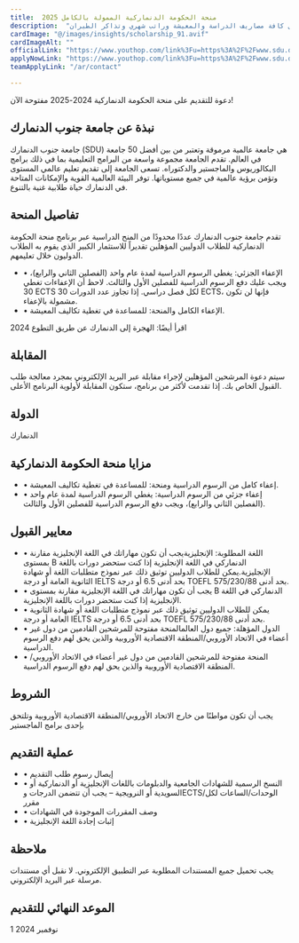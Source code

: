 ```yaml
---
title:  منحة الحكومة الدنماركية الممولة بالكامل 2025 
description:  "منحة ممولة بالكامل مقدمة من الحكومة الدنماركية لتمويل كافة مصاريف الدراسة والمعيشة وراتب شهري وتذاكر الطيران." 
cardImage: "@/images/insights/scholarship_91.avif" 
cardImageAlt: "" 
officialLink: "https://www.youthop.com/link%3Fu=https%3A%2F%2Fwww.sdu.dk%2Fen%2Fuddannelse%2Ffees_and_funding%2Fscholarships" 
applyNowLink: "https://www.youthop.com/link%3Fu=https%3A%2F%2Fwww.sdu.dk%2Fen%2Fuddannelse%2Ffees_and_funding%2Fscholarships" 
teamApplyLink: "/ar/contact"

---
```


دعوة للتقديم على منحة الحكومة الدنماركية 2024-2025 مفتوحة الآن!

## نبذة عن جامعة جنوب الدنمارك

جامعة جنوب الدنمارك (SDU) هي جامعة عالمية مرموقة وتعتبر من بين أفضل 50 جامعة في العالم. تقدم الجامعة مجموعة واسعة من البرامج التعليمية بما في ذلك برامج البكالوريوس والماجستير والدكتوراه. تسعى الجامعة إلى تقديم تعليم عالمي المستوى وتؤمن برؤية عالمية في جميع مستوياتها. توفر البيئة العالمية القوية والإمكانات المتاحة في الدنمارك حياة طلابية غنية بالتنوع.

## تفاصيل المنحة

تقدم جامعة جنوب الدنمارك عددًا محدودًا من المنح الدراسية عبر برنامج منحة الحكومة الدنماركية للطلاب الدوليين المؤهلين تقديراً للاستثمار الكبير الذي يقوم به الطلاب الدوليون خلال تعليمهم.

- • الإعفاء الجزئي: يغطي الرسوم الدراسية لمدة عام واحد (الفصلين الثاني والرابع)، ويجب عليك دفع الرسوم الدراسية للفصلين الأول والثالث. لاحظ أن الإعفاءات تغطي 30 ECTS لكل فصل دراسي. إذا تجاوز عدد الدورات 30 ECTS، فإنها لن تكون مشمولة بالإعفاء.
- • الإعفاء الكامل والمنحة: للمساعدة في تغطية تكاليف المعيشة.


اقرأ أيضًا: الهجرة إلى الدنمارك عن طريق التطوع 2024

## المقابلة

سيتم دعوة المرشحين المؤهلين لإجراء مقابلة عبر البريد الإلكتروني بمجرد معالجة طلب القبول الخاص بك. إذا تقدمت لأكثر من برنامج، ستكون المقابلة لأولوية البرنامج الأعلى.

## الدولة

الدنمارك

## مزايا منحة الحكومة الدنماركية

- • إعفاء كامل من الرسوم الدراسية ومنحة: للمساعدة في تغطية تكاليف المعيشة.
- • إعفاء جزئي من الرسوم الدراسية: يغطي الرسوم الدراسية لمدة عام واحد (الفصلين الثاني والرابع)، ويجب دفع الرسوم الدراسية للفصلين الأول والثالث.

## معايير القبول

- • اللغة المطلوبة: الإنجليزيةيجب أن تكون مهاراتك في اللغة الإنجليزية مقارنة بمستوى B الدنماركي في اللغة الإنجليزية إذا كنت ستحضر دورات باللغة الإنجليزية.يمكن للطلاب الدوليين توثيق ذلك عبر نموذج متطلبات اللغة أو شهادة الثانوية العامة أو درجة IELTS بحد أدنى 6.5 أو درجة TOEFL بحد أدنى 575/230/88.
- • يجب أن تكون مهاراتك في اللغة الإنجليزية مقارنة بمستوى B الدنماركي في اللغة الإنجليزية إذا كنت ستحضر دورات باللغة الإنجليزية.
- • يمكن للطلاب الدوليين توثيق ذلك عبر نموذج متطلبات اللغة أو شهادة الثانوية العامة أو درجة IELTS بحد أدنى 6.5 أو درجة TOEFL بحد أدنى 575/230/88.
- • الدول المؤهلة: جميع دول العالمالمنحة مفتوحة للمرشحين القادمين من دول غير أعضاء في الاتحاد الأوروبي/المنطقة الاقتصادية الأوروبية والذين يحق لهم دفع الرسوم الدراسية.
- • المنحة مفتوحة للمرشحين القادمين من دول غير أعضاء في الاتحاد الأوروبي/المنطقة الاقتصادية الأوروبية والذين يحق لهم دفع الرسوم الدراسية.


## الشروط

يجب أن تكون مواطنًا من خارج الاتحاد الأوروبي/المنطقة الاقتصادية الأوروبية وتلتحق بإحدى برامج الماجستير

## عملية التقديم

- • إيصال رسوم طلب التقديم
- • النسخ الرسمية للشهادات الجامعية والدبلومات باللغات الإنجليزية أو الدنماركية أو السويدية أو النرويجية – يجب أن تتضمن الدرجات وECTS/الوحدات/الساعات لكل مقرر
- • وصف المقررات الموجودة في الشهادات
- • إثبات إجادة اللغة الإنجليزية

## ملاحظة

يجب تحميل جميع المستندات المطلوبة عبر التطبيق الإلكتروني. لا نقبل أي مستندات مرسلة عبر البريد الإلكتروني.

## الموعد النهائي للتقديم

1 نوفمبر 2024

